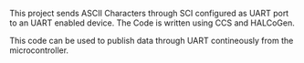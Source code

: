 This project sends ASCII Characters through SCI configured as UART port
to an UART enabled device. The Code is written using CCS and HALCoGen.

This code can be used to publish data through UART contineously from
the microcontroller.
